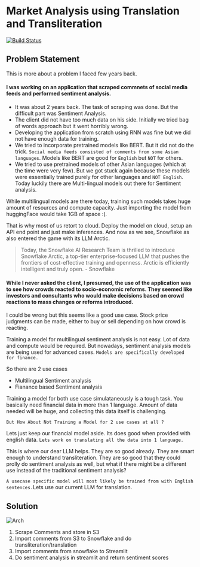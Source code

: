 # Market Analysis using Translation and Transliteration

[![Build Status](https://travis-ci.org/joemccann/dillinger.svg?branch=master)](https://travis-ci.org/joemccann/dillinger)

## Problem Statement

This is more about a problem I faced few years back.
#### I was working on an application that scraped commnets of social media feeds and performed sentiment analysis.

- It was about 2 years back. The task of scraping was done. But the difficult part was Sentiment Analysis. 
- The client did not have too much data on his side. Initially we tried bag of words approach but it went horribly wrong.
- Developing the application from scratch using RNN was fine but we did not have enough data for training.
- We tried to incorporate pretrained models like BERT. But it did not do the trick. `Social media feeds consisted of comments from some Asian languages`. Models like BERT are good for `English` but `NOT` for others.
- We tried to use pretrained models of other Asian languages (which at the time were very few). But we got stuck again because these models were essentially trained purely for other languages and `NOT English`. Today luckily there are Multi-lingual models out there for Sentiment analysis.

While multilingual models are there today, training such models takes huge amount of resources and compute capacity. Just importing the model from huggingFace would take 1GB of space :(. 

That is why most of us retort to cloud. Deploy the model on cloud, setup an API end point and just make inferences. And now as we see, Snowflake as also entered the game with its LLM Arctic.

> Today, the Snowflake AI Research Team is thrilled to introduce Snowflake Arctic, a top-tier enterprise-focused LLM that pushes the frontiers of cost-effective training and openness. Arctic is efficiently intelligent and truly open. - Snowflake

#### While I never asked the client, I presumed, the use of the application was to see how crowds reacted to socio-economic reforms. They seemed like investors and consultants who would make decisions based on crowd reactions to mass changes or reforms introduced.

I could be wrong but this seems like a good use case. Stock price judgments can be made, either to buy or sell depending on how crowd is reacting.

Training a model for multilingual sentiment analysis is not easy. Lot of data and compute would be required. But nowadays, sentiment analysis models are being used for advanced cases. ```Models are specifically developed for finance.```

So there are 2 use cases
- Multilingual Sentiment analysis
- Fianance based Sentiment analysis

Training a model for both use case simulataneously is a tough task. You basically need financial data in more than 1 language. Amount of data needed will be huge, and collecting this data itself is challenging.

` But How About Not Training a Model for 2 use cases at all ? `

Lets just keep our financial model aside. Its does good when provided with english data. `Lets work on translating all the data into 1 language.`

This is where our dear LLM helps. They are so good already. They are smart enough to understand transliteration. They are so good that they could prolly do sentiment analysis as well, but what if there might be a different use instead of the traditional sentiment analysis?

`A usecase specific model will most likely be trained from with English sentences.`Lets use our current LLM for translation. 

## Solution

![Arch](https://github.com/HiAditHere/Snowflake-Hackathon/assets/39706219/2ce898a7-ee56-4f09-ade1-fb954a5facc2)

1) Scrape Comments and store in S3
2) Import comments from S3 to Snowflake and do transliteration/translation
3) Import comments from snowflake to Streamlit
4) Do sentiment analysis in streamlit and return sentiment scores
